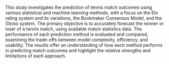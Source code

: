 This study investigates the prediction of tennis match outcomes using various statistical and machine learning methods, 
with a focus on the Elo rating system and its variations, the Bookmaker Consensus Model, and the Glicko system. The primary
objective is to accurately forecast the winner or loser of a tennis
match, using available match statistics data. The performance
of each prediction method is evaluated and compared, examining
the trade-offs between model complexity, efficiency, and usability.
The results offer an understanding of how each method performs
in predicting match outcomes and highlight the relative strengths
and limitations of each approach.
